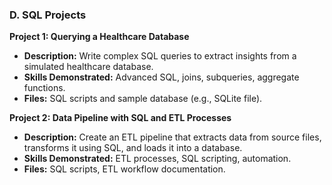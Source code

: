 ### **D. SQL Projects**

**Project 1: Querying a Healthcare Database**

- **Description:** Write complex SQL queries to extract insights from a simulated healthcare database.
- **Skills Demonstrated:** Advanced SQL, joins, subqueries, aggregate functions.
- **Files:** SQL scripts and sample database (e.g., SQLite file).

**Project 2: Data Pipeline with SQL and ETL Processes**

- **Description:** Create an ETL pipeline that extracts data from source files, transforms it using SQL, and loads it into a database.
- **Skills Demonstrated:** ETL processes, SQL scripting, automation.
- **Files:** SQL scripts, ETL workflow documentation.
